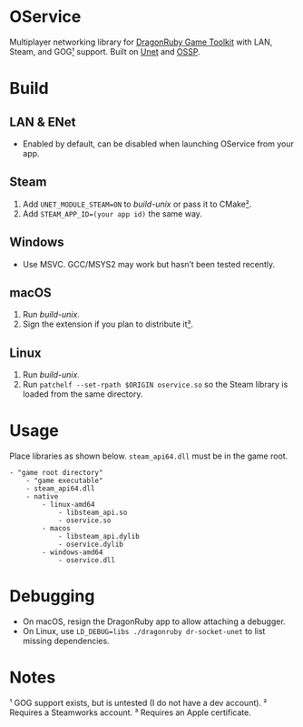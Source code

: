 # OService
Multiplayer networking library for [DragonRuby Game Toolkit](https://dragonruby.org) with LAN, Steam, and GOG[¹](#notes) support.
Built on [Unet](https://github.com/codecat/unet) and [OSSP](https://github.com/Lyniat/ossp).

# Build
## LAN & ENet
- Enabled by default, can be disabled when launching OService from your app.

## Steam
1. Add `UNET_MODULE_STEAM=ON` to *build-unix* or pass it to CMake[²](#notes).
2. Add `STEAM_APP_ID=(your app id)` the same way.

## Windows
- Use MSVC. GCC/MSYS2 may work but hasn’t been tested recently.

## macOS
1. Run *build-unix*.
2. Sign the extension if you plan to distribute it[³](#notes).

## Linux
1. Run *build-unix*.
2. Run `patchelf --set-rpath $ORIGIN oservice.so` so the Steam library is loaded from the same directory.

# Usage
Place libraries as shown below.
`steam_api64.dll` must be in the game root.
```
- "game root directory"
    - "game executable"
    - steam_api64.dll
    - native
        - linux-amd64
            - libsteam_api.so
            - oservice.so
        - macos
            - libsteam_api.dylib
            - oservice.dylib
        - windows-amd64
            - oservice.dll
```

# Debugging
- On macOS, resign the DragonRuby app to allow attaching a debugger.
- On Linux, use `LD_DEBUG=libs ./dragonruby dr-socket-unet` to list missing dependencies.

# Notes
¹ GOG support exists, but is untested (I do not have a dev account).
² Requires a Steamworks account.
³ Requires an Apple certificate.
